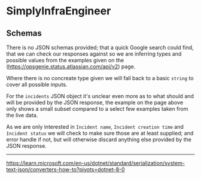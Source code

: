 # SimplyInfraEngineer


## Schemas
There is no JSON schemas provided; that a quick Google search could find, that we can check our responses against so we are inferring types and possible values from the examples given on the (https://opsgenie.status.atlassian.com/api/v2) page.

Where there is no concreate type given we will fall back to a basic `string` to cover all possible inputs.

For the `incidents` JSON object it's unclear even more as to what should and will be provided by the JSON response, the example on the page above only shows a small subset compared to a select few examples taken from the live data.

As we are only interested in `Incident name`, `Incident creation time` and `Incident status` we will check to make sure those are at least supplied; and error handle if not, but will otherwise discard anything else provided by the JSON response.

----

https://learn.microsoft.com/en-us/dotnet/standard/serialization/system-text-json/converters-how-to?pivots=dotnet-8-0

